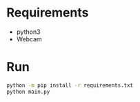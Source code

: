# Requirements

- python3
- Webcam

# Run

```bash
python -m pip install -r requirements.txt
python main.py
```
